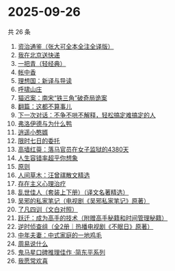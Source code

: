 # 2025-09-26

共 26 条

<!-- BEGIN WEREAD -->
<!-- 最后更新时间 2025-09-26 13:25:11 +0800 -->
1. [资治通鉴（张大可全本全注全译版）](https://weread.qq.com/web/bookDetail/33532d70813aba6ccg011cd8)
1. [我在北京送快递](https://weread.qq.com/web/bookDetail/51532c40813ab7c0ag019c84)
1. [一把青（轻经典）](https://weread.qq.com/web/bookDetail/ede32650813aba723g01661b)
1. [帐中香](https://weread.qq.com/web/bookDetail/e3232920813aba5e1g01341c)
1. [理想国：新译与导读](https://weread.qq.com/web/bookDetail/46332c90813aba6e7g012fff)
1. [呼啸山庄](https://weread.qq.com/web/bookDetail/522324a0813aba395g0114fe)
1. [猫迟案：南宋“铁三角”破奇局诡案](https://weread.qq.com/web/bookDetail/a6332650813aba6a9g012871)
1. [翻篇：这都不算事儿](https://weread.qq.com/web/bookDetail/2ab321f0813aba67eg01528a)
1. [下一次对话：不争不哄不解释，轻松搞定难搞定的人](https://weread.qq.com/web/bookDetail/04f326e0813aba18dg011e96)
1. [弗洛伊德与为什么鸭](https://weread.qq.com/web/bookDetail/c8c32310813ab8250g018eec)
1. [逍遥小憨婿](https://weread.qq.com/web/bookDetail/b3332f20813aba573g018aea)
1. [限时七日的委托](https://weread.qq.com/web/bookDetail/6d732ed0813aba5e4g017f42)
1. [高墙红萸：落马官员在女子监狱的4380天](https://weread.qq.com/web/bookDetail/09c32680813aba5d8g013667)
1. [人生容错率超乎你想象](https://weread.qq.com/web/bookDetail/e8532490813aba685g01264e)
1. [原则](https://weread.qq.com/web/bookDetail/848324405e0fe08483ab6a4)
1. [人间草木：汪曾祺散文精选](https://weread.qq.com/web/bookDetail/67532b9071d3dced6757f99)
1. [存在主义心理治疗](https://weread.qq.com/web/bookDetail/538320a0813ab83e4g01836b)
1. [乱世佳人（套装上下册）（译文名著精选）](https://weread.qq.com/web/bookDetail/8fe32de05e392b8fec8b13c)
1. [吴邪的私家笔记（电视剧《吴邪私家笔记》原著）](https://weread.qq.com/web/bookDetail/2c932320813aba08fg0129b2)
1. [了凡四训（文白对照）](https://weread.qq.com/web/bookDetail/7db324f0813aba21eg019948)
1. [跃迁：成为高手的技术（附赠高手秘籍和时间管理秘籍）](https://weread.qq.com/web/bookDetail/e2532c505dec29e25739d5a)
1. [逆时侦查组（全2册｜热播电视剧《不眠日》原著）](https://weread.qq.com/web/bookDetail/e0132f00813aba6e2g015c80)
1. [中年夫妻：中式家庭的一地鸡毛](https://weread.qq.com/web/bookDetail/84d320b0813aba5b4g01798c)
1. [周易说什么](https://weread.qq.com/web/bookDetail/9d632660813aba3f4g01716a)
1. [鬼马星口碑推理佳作 ·简东平系列](https://weread.qq.com/web/bookDetail/96332e10813aba6a2g01187b)
1. [我愿常欢喜](https://weread.qq.com/web/bookDetail/6d032db0813ab814cg01374d)
<!-- END WEREAD -->